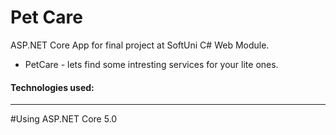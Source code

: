 # Pet Care

ASP.NET Core App for final project at SoftUni C# Web Module.
* PetCare - lets find some intresting services for your lite ones.
  
  
<h4>Technologies used:</h4>
        <hr class="my-1">
  
#Using ASP.NET Core 5.0
